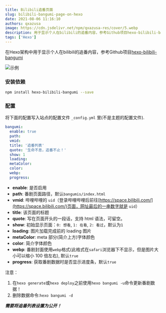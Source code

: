 ```yaml
---
title: Bilibili追番页面
slug: bilibili-bangumi-page-on-hexo
date: 2021-08-06 11:16:10
authors: qxazusa
image: https://cdn.jsdelivr.net/npm/qxazusa-res/cover/5.webp
description: 用于显示个人在bilibili的追番内容，参考Github项目hexo-bilibili-bangumi
tags: ['Hexo']
---
```

在Hexo架构中用于显示个人在bilibili的追番内容，参考Github项目[hexo-bilibili-bangumi](https://github.com/HCLonely/hexo-bilibili-bangumi)
<!--truncate-->
![示例](https://static.qxazusa.xyz/docusaurus/image/Bilibili追番页面-simple.png)
### 安装依赖

```bash
npm install hexo-bilibili-bangumi --save
```

### 配置
将下面的配置写入站点的配置文件 `_config.yml` 里(不是主题的配置文件).

``` yaml
bangumi:
  enable: true
  path:
  vmid:
  title: '追番列表'
  quote: '生命不息，追番不止！'
  show: 1
  loading:
  metaColor:
  color:
  webp:
  progress:
```

- **enable**: 是否启用
- **path**: 番剧页面路径，默认`bangumis/index.html`
- **vmid**: 哔哩哔哩的 `uid`（登录哔哩哔哩后前往[https://space.bilibili.com/](https://space.bilibili.com/)页面，网址最后的一串数字就是 `uid`）
- **title**: 该页面的标题
- **quote**: 写在页面开头的一段话，支持 html 语法，可留空。
- **show**: 初始显示页面：`0: 想看`, `1: 在看`, `2: 看过`，默认为`1`
- **loading**: 图片加载完成前的 loading 图片
- **metaColor**: meta 部分(简介上方)字体颜色
- **color**: 简介字体颜色
- **webp**: 番剧封面使用`webp`格式(此格式在`safari`浏览器下不显示，但是图片大小可以缩小 100 倍左右), 默认`true`
- **progress**: 获取番剧数据时是否显示进度条，默认`true`

注意：

1. 在`hexo generate`或`hexo deploy`之前使用`hexo bangumi -u`命令更新番剧数据！
2. 删除数据命令:`hexo bangumi -d`

***需要将追番列表设置为公开！***
